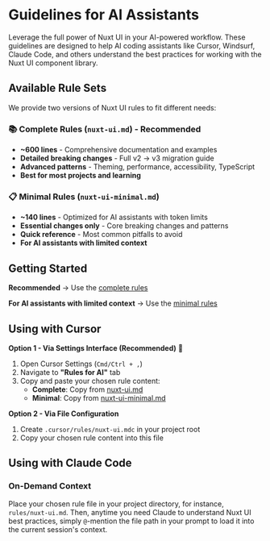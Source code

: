 # Guidelines for AI Assistants

Leverage the full power of Nuxt UI in your AI-powered workflow. These guidelines are designed to help AI coding assistants like Cursor, Windsurf, Claude Code, and others understand the best practices for working with the Nuxt UI component library.

## Available Rule Sets

We provide two versions of Nuxt UI rules to fit different needs:

### 📚 Complete Rules (`nuxt-ui.md`) - **Recommended**
- **~600 lines** - Comprehensive documentation and examples
- **Detailed breaking changes** - Full v2 → v3 migration guide
- **Advanced patterns** - Theming, performance, accessibility, TypeScript
- **Best for most projects and learning**

### 📋 Minimal Rules (`nuxt-ui-minimal.md`) 
- **~140 lines** - Optimized for AI assistants with token limits
- **Essential changes only** - Core breaking changes and patterns
- **Quick reference** - Most common pitfalls to avoid
- **For AI assistants with limited context**

## Getting Started

**Recommended** → Use the [complete rules](https://github.com/hugorcd/nuxt-ui-rules/blob/main/rules/nuxt-ui.md?plain=1)

**For AI assistants with limited context** → Use the [minimal rules](https://github.com/hugorcd/nuxt-ui-rules/blob/main/rules/nuxt-ui-minimal.md?plain=1)

## Using with Cursor

**Option 1 - Via Settings Interface (Recommended)** 🎯
1. Open Cursor Settings (`Cmd/Ctrl + ,`)
2. Navigate to **"Rules for AI"** tab
3. Copy and paste your chosen rule content:
   - **Complete**: Copy from [nuxt-ui.md](https://github.com/hugorcd/nuxt-ui-rules/blob/main/rules/nuxt-ui.md?plain=1)
   - **Minimal**: Copy from [nuxt-ui-minimal.md](https://github.com/hugorcd/nuxt-ui-rules/blob/main/rules/nuxt-ui-minimal.md?plain=1)

**Option 2 - Via File Configuration**
1. Create `.cursor/rules/nuxt-ui.mdc` in your project root
2. Copy your chosen rule content into this file

## Using with Claude Code

### On-Demand Context

Place your chosen rule file in your project directory, for instance, `rules/nuxt-ui.md`. Then, anytime you need Claude to understand Nuxt UI best practices, simply `@`-mention the file path in your prompt to load it into the current session's context.
